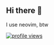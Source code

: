 ## Hi there 👋

I use neovim, btw


<a href="https://github.com/Kot6603"><img alt="profile views" title="Website" src="https://komarev.com/ghpvc/?username=Kot6603&style=for-the-badge&label=PROFILE+VIEWS"/></a>

<!--
**Kot6603/Kot6603** is a ✨ _special_ ✨ repository because its `README.md` (this file) appears on your GitHub profile.

Here are some ideas to get you started:

- 🔭 I’m currently working on ...
- 🌱 I’m currently learning ...
- 👯 I’m looking to collaborate on ...
- 🤔 I’m looking for help with ...
- 💬 Ask me about ...
- 📫 How to reach me: ...
- 😄 Pronouns: ...
- ⚡ Fun fact: ...
-->
